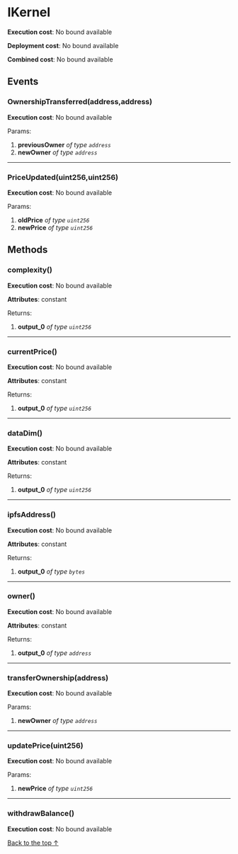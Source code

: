 # IKernel


**Execution cost**: No bound available

**Deployment cost**: No bound available

**Combined cost**: No bound available


## Events
### OwnershipTransferred(address,address)


**Execution cost**: No bound available


Params:

1. **previousOwner** *of type `address`*
2. **newOwner** *of type `address`*

--- 
### PriceUpdated(uint256,uint256)


**Execution cost**: No bound available


Params:

1. **oldPrice** *of type `uint256`*
2. **newPrice** *of type `uint256`*


## Methods
### complexity()


**Execution cost**: No bound available

**Attributes**: constant



Returns:


1. **output_0** *of type `uint256`*

--- 
### currentPrice()


**Execution cost**: No bound available

**Attributes**: constant



Returns:


1. **output_0** *of type `uint256`*

--- 
### dataDim()


**Execution cost**: No bound available

**Attributes**: constant



Returns:


1. **output_0** *of type `uint256`*

--- 
### ipfsAddress()


**Execution cost**: No bound available

**Attributes**: constant



Returns:


1. **output_0** *of type `bytes`*

--- 
### owner()


**Execution cost**: No bound available

**Attributes**: constant



Returns:


1. **output_0** *of type `address`*

--- 
### transferOwnership(address)


**Execution cost**: No bound available


Params:

1. **newOwner** *of type `address`*


--- 
### updatePrice(uint256)


**Execution cost**: No bound available


Params:

1. **newPrice** *of type `uint256`*


--- 
### withdrawBalance()


**Execution cost**: No bound available




[Back to the top ↑](#ikernel)
